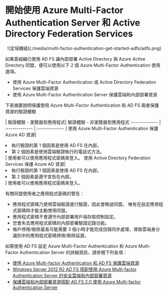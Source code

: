 <properties 
    pageTitle="開始使用 Azure Multi-Factor Authentication Server 和 Active Directory Federation Services" 
    description="這是說明如何開始使用 Azure MFA 和 AD FS 的 Azure Multi-Factor Authentication 頁面。" 
    services="multi-factor-authentication" 
    documentationCenter="" 
    authors="billmath" 
    manager="stevenpo" 
    editor="curtland"/>

<tags 
    ms.service="multi-factor-authentication" 
    ms.workload="identity" 
    ms.tgt_pltfrm="na" 
    ms.devlang="na" 
    ms.topic="article" 
    ms.date="11/19/2015" 
    ms.author="billmath"/>


# 開始使用 Azure Multi-Factor Authentication Server 和 Active Directory Federation Services

<center>![定域機組](./media/multi-factor-authentication-get-started-adfs/adfs.png)</center>

如果貴組織已使用 AD FS 讓內部部署 Active Directory 與 Azure Active Directory 同盟，便可以使用以下 2 個 Azure Multi-Factor Authentication 使用選項。

- 使用 Azure Multi-Factor Authentication 或 Active Directory Federation Services 保護雲端資源
- 使用 Azure Multi-Factor Authentication Server 保護雲端和內部部署資源

下表摘要說明保護使用 Azure Multi-Factor Authentication 和 AD FS 兩者保護資源的驗證體驗

| 驗證體驗 - 瀏覽器型應用程式| 驗證體驗 - 非瀏覽器型應用程式
:------------- | :------------- | :------------- |
 使用 Azure Multi-Factor Authentication 保護 Azure AD 資源| <li>執行驗證的第 1 個因素是使用 AD FS 在內部。</li><li>第 2 個因素是使用雲端驗證執行的電話式方法。</li>| 使用者可以使用應用程式密碼來登入。
 使用 Active Directory Federation Services 保護 Azure AD 資源| <li>執行驗證的第 1 個因素是使用 AD FS 在內部。</li><li>第 2 個因素是遵守宣告在內部。</li>| 使用者可以使用應用程式密碼來登入。

有關同盟使用者之應用程式密碼的警告：

- 應用程式密碼乃使用雲端驗證進行驗證，因此會略過同盟。 唯有在設定應用程式密碼時才能主動使用同盟。
- 應用程式密碼不會遵守內部部署用戶端存取控制設定。
- 您會失去應用程式密碼的內部部署驗證記錄功能。
- 帳戶停用/刪除最長可能需要 3 個小時才能完成目錄同步處理，導致雲端身分識別中的應用程式密碼停用/刪除延遲。

如需使用 AD FS 設定 Azure Multi-Factor Authentication 和 Azure Multi-Factor Authentication Server 的詳細資訊，請參閱下列各項：

- [使用 Azure Multi-factor Authentication 和 AD FS 保護雲端資源](multi-factor-authentication-get-started-adfs-cloud.md)
- [Windows Server 2012 R2 AD FS 搭配使用 Azure Multi-factor Authentication Server 的安全雲端和內部部署資源](multi-factor-authentication-get-started-adfs-w2k12.md)
- [保護雲端和內部部署資源搭配 AD FS 2.0 使用 Azure Multi-factor Authentication Server](multi-factor-authentication-get-started-adfs-adfs2.md)












